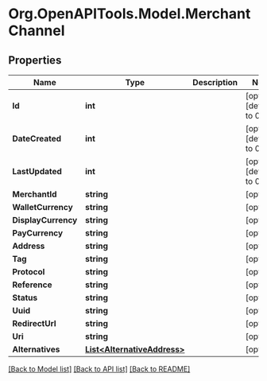 
# Org.OpenAPITools.Model.MerchantChannel

## Properties

Name | Type | Description | Notes
------------ | ------------- | ------------- | -------------
**Id** | **int** |  | [optional] [default to 0]
**DateCreated** | **int** |  | [optional] [default to 0]
**LastUpdated** | **int** |  | [optional] [default to 0]
**MerchantId** | **string** |  | [optional] 
**WalletCurrency** | **string** |  | [optional] 
**DisplayCurrency** | **string** |  | [optional] 
**PayCurrency** | **string** |  | [optional] 
**Address** | **string** |  | [optional] 
**Tag** | **string** |  | [optional] 
**Protocol** | **string** |  | [optional] 
**Reference** | **string** |  | [optional] 
**Status** | **string** |  | [optional] 
**Uuid** | **string** |  | [optional] 
**RedirectUrl** | **string** |  | [optional] 
**Uri** | **string** |  | [optional] 
**Alternatives** | [**List&lt;AlternativeAddress&gt;**](AlternativeAddress.md) |  | [optional] 

[[Back to Model list]](../README.md#documentation-for-models)
[[Back to API list]](../README.md#documentation-for-api-endpoints)
[[Back to README]](../README.md)

